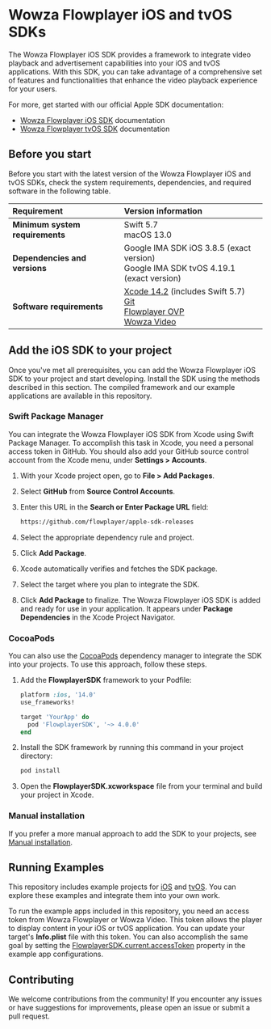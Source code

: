 # Wowza Flowplayer iOS and tvOS SDKs

The Wowza Flowplayer iOS SDK provides a framework to integrate video playback and advertisement capabilities into your iOS and tvOS applications. With this SDK, you can take advantage of a comprehensive set of features and functionalities that enhance the video playback experience for your users.

For more, get started with our official Apple SDK documentation:

- [Wowza Flowplayer iOS SDK](https://developer.wowza.com/docs/wowza-flowplayer/sdks/apple/ios/getting-started/#about-wowza-flowplayer-ios-sdk) documentation
- [Wowza Flowplayer tvOS SDK](https://developer.wowza.com/docs/wowza-flowplayer/sdks/apple/tvos/getting-started/#about-wowza-flowplayer-tvos-sdk) documentation

## Before you start

Before you start with the latest version of the Wowza Flowplayer iOS and tvOS SDKs, check the system requirements, dependencies, and required software in the following table.

| Requirement | Version information |
| :---- | :---- |
| **Minimum system requirements** | Swift 5.7 <br/> macOS 13.0 |
| **Dependencies and versions** | Google IMA SDK iOS 3.8.5 (exact version) <br/> Google IMA SDK tvOS 4.19.1 (exact version) |
| **Software requirements** | [Xcode 14.2](https://developer.apple.com/download/all/?q=xcode%2014.2) (includes Swift 5.7) <br /> [Git](https://git-scm.com/downloads) <br/> [Flowplayer OVP](https://app.flowplayer.com/) <br /> [Wowza Video](https://auth.wowza.com/login?onsuccess=https://video.wowza.com/en/manage) |

## Add the iOS SDK to your project

Once you've met all prerequisites, you can add the Wowza Flowplayer iOS SDK to your project and start developing. Install the SDK using the methods described in this section. The compiled framework and our example applications are available in this repository.

### Swift Package Manager

You can integrate the Wowza Flowplayer iOS SDK from Xcode using Swift Package Manager. To accomplish this task in Xcode, you need a personal access token in GitHub. You should also add your GitHub source control account from the Xcode menu, under **Settings > Accounts**.

1. With your Xcode project open, go to **File > Add Packages**.
2. Select **GitHub** from **Source Control Accounts**.
3. Enter this URL in the **Search or Enter Package URL** field:

    ```txt
    https://github.com/flowplayer/apple-sdk-releases
    ```

4. Select the appropriate dependency rule and project.
5. Click **Add Package**.
6. Xcode automatically verifies and fetches the SDK package.
7. Select the target where you plan to integrate the SDK.
8. Click **Add Package** to finalize. The Wowza Flowplayer iOS SDK is added and ready for use in your application. It appears under **Package Dependencies** in the Xcode Project Navigator.

### CocoaPods

You can also use the [CocoaPods](https://guides.cocoapods.org/) dependency manager to integrate the SDK into your projects. To use this approach, follow these steps.

1. Add the **FlowplayerSDK** framework to your Podfile:

    ```ruby
    platform :ios, '14.0'
    use_frameworks!

    target 'YourApp' do
      pod 'FlowplayerSDK', '~> 4.0.0'
    end
    ```

2. Install the SDK framework by running this command in your project directory:

    ```txt
    pod install
    ```

3. Open the **FlowplayerSDK.xcworkspace** file from your terminal and build your project in Xcode.

### Manual installation

If you prefer a more manual approach to add the SDK to your projects, see [Manual installation](https://developer.wowza.com/docs/wowza-flowplayer/sdks/apple/ios/getting-started/#manual-installation).

## Running Examples

This repository includes example projects for [iOS](https://github.com/flowplayer/apple-sdk-releases/tree/main/iOS%20Example) and [tvOS](https://github.com/flowplayer/apple-sdk-releases/tree/main/tvOS%20Example). You can explore these examples and integrate them into your own work.

To run the example apps included in this repository, you need an access token from Wowza Flowplayer or Wowza Video. This token allows the player to display content in your iOS or tvOS application. You can update your target's **Info.plist** file  with this token. You can also accomplish the same goal by setting the [FlowplayerSDK.current.accessToken](https://github.com/flowplayer/apple-sdk-releases/blob/main/iOS%20Example/Sources/App/AppDelegate.swift) property in the example app configurations.

## Contributing

We welcome contributions from the community! If you encounter any issues or have suggestions for improvements, please open an issue or submit a pull request.
